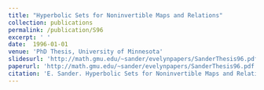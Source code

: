 ```yaml
---
title: "Hyperbolic Sets for Noninvertible Maps and Relations"
collection: publications
permalink: /publication/S96
excerpt: ' '
date:  1996-01-01
venue: 'PhD Thesis, University of Minnesota'
slidesurl: 'http://math.gmu.edu/~sander/evelynpapers/SanderThesis96.pdf'
paperurl: 'http://math.gmu.edu/~sander/evelynpapers/SanderThesis96.pdf '
citation: 'E. Sander. Hyperbolic Sets for Noninvertible Maps and Relations. PDF PS PhD Thesis, University of Minnesota, 1996.'									
---
```


